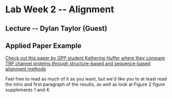 # Lab Week 2 -- Alignment

## Lecture -- Dylan Taylor (Guest)

## Applied Paper Example

[Check out this paper by GPP student Katherine Huffer where they compare TRP channel proteins through structure-based and sequence-based alignment methods](https://pubmed.ncbi.nlm.nih.gov/32804077/)

Feel free to read as much of it as you want, but we'd like you to at least read the intro and first paragraph of the results, as well as look at Figure 2 figure supplements 1 and 4.
